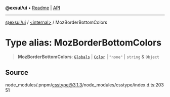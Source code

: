 **@exsui/ui** • [Readme](../../README.md) \| [API](../../globals.md)

***

[@exsui/ui](../../README.md) / [\<internal\>](../README.md) / MozBorderBottomColors

# Type alias: MozBorderBottomColors

> **MozBorderBottomColors**: [`Globals`](Globals.md) \| [`Color`](Color-1.md) \| `"none"` \| `string` & `Object`

## Source

node\_modules/.pnpm/csstype@3.1.3/node\_modules/csstype/index.d.ts:20351
